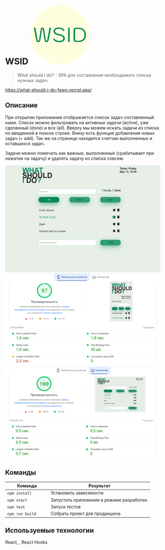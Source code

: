 # WSID <img src='pict/wsid-logo.png'>

>What should I do? -  SPA для составления необходимого списка нужных задач. 

https://what-should-i-do-fawn.vercel.app/

## Описание

При открытии приложения отображается список задач составленный нами. Список можно фильтровать на активные задачи (active), уже сделанный (done) и все (all). Вверху мы можем искать задачи из списка по введенной в поиске строке. Внизу есть функция добавления новых задач (+ add). Так же на странице находится счетчик выполненных и оставшихся задач.

Задачи можно помечать как важные, выполненные (срабатывает при нажатии на задачу) и удалять задачу из списка совсем.


<img src='pict/wsid.png'>
<img src='pict/mobile.png'>
<img src='pict/desktop.png'>


## Команды

<table>
  <thead>
    <tr>
      <th>Команда</th>
      <th>Результат</th>
    </tr>
  </thead>
  <tbody>
    <tr>
      <td width="30%"><code>npm install</code></td>
      <td>Установить зависимости</td>
    </tr>
    <tr>
      <td><code>npm start</code></td>
      <td>Запустить приложение в режиме разработки.</td>
    </tr>
     <tr>
      <td><code>npm test</code></td>
      <td>Запуск тестов</td>
    </tr>
    <tr>
      <td><code>npm run build</code></td>
      <td>Собрать проект для продакшена</td>
    </tr>
  </tbody>
</table>


## Используемые технологии

React, , React Hooks


